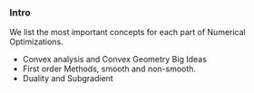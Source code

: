 ### **Intro**

We list the most important concepts for each part of Numerical Optimizations. 

* Convex analysis and Convex Geometry Big Ideas  
* First order Methods, smooth and non-smooth. 
* Duality and Subgradient


